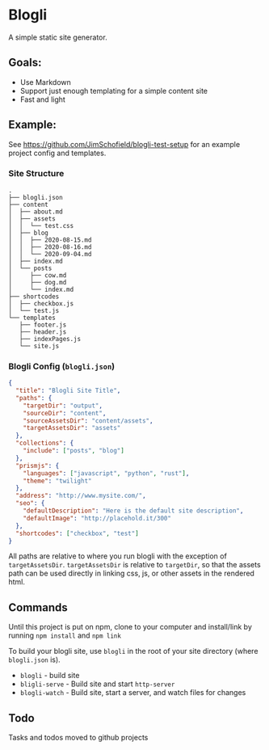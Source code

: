 # Blogli

A simple static site generator.

## Goals:
- Use Markdown
- Support just enough templating for a simple content site
- Fast and light

## Example:

See https://github.com/JimSchofield/blogli-test-setup for an example project config and templates.

### Site Structure
```
.
├── blogli.json
├── content
│  ├── about.md
│  ├── assets
│  │  └── test.css
│  ├── blog
│  │  ├── 2020-08-15.md
│  │  ├── 2020-08-16.md
│  │  └── 2020-09-04.md
│  ├── index.md
│  └── posts
│     ├── cow.md
│     ├── dog.md
│     └── index.md
├── shortcodes
│  ├── checkbox.js
│  └── test.js
└── templates
   ├── footer.js
   ├── header.js
   ├── indexPages.js
   └── site.js
```

### Blogli Config (`blogli.json`)
```json
{
  "title": "Blogli Site Title",
  "paths": {
    "targetDir": "output",
    "sourceDir": "content",
    "sourceAssetsDir": "content/assets",
    "targetAssetsDir": "assets"
  },
  "collections": {
    "include": ["posts", "blog"]
  },
  "prismjs": {
    "languages": ["javascript", "python", "rust"],
    "theme": "twilight"
  },
  "address": "http://www.mysite.com/",
  "seo": {
    "defaultDescription": "Here is the default site description",
    "defaultImage": "http://placehold.it/300"
  },
  "shortcodes": ["checkbox", "test"]
}
```

All paths are relative to where you run blogli with the exception of `targetAssetsDir`.  `targetAssetsDir` is relative to `targetDir`, so that the assets path can be used directly in linking css, js, or other assets in the rendered html.

## Commands
Until this project is put on npm, clone to your computer and install/link by running `npm install` and `npm link`

To build your blogli site, use `blogli` in the root of your site directory (where `blogli.json` is).

- `blogli` - build site
- `bligli-serve` - Build site and start `http-server`
- `blogli-watch` - Build site, start a server, and watch files for changes

## Todo
Tasks and todos moved to github projects
